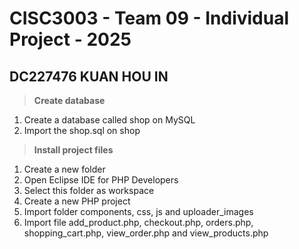# CISC3003 - Team 09 - Individual Project - 2025
## DC227476 KUAN HOU IN
> **Create database**
1. Create a database called shop on MySQL
2. Import the shop.sql on shop

> **Install project files**
1. Create a new folder
2. Open Eclipse IDE for PHP Developers
3. Select this folder as workspace
4. Create a new PHP project
5. Import folder components, css, js and uploader_images
6. Import file add_product.php, checkout.php, orders.php, shopping_cart.php, view_order.php and view_products.php
